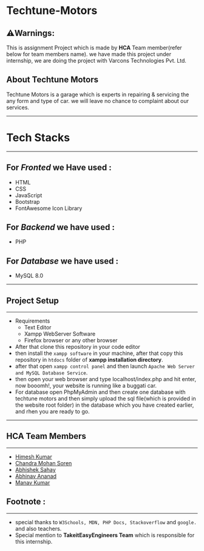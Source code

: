 # Techtune-Motors

## ⚠️Warnings:
This is assignment Project which is made by **HCA** Team member(refer below for team members name). we have made this project under internship, we are doing the project with Varcons Technologies Pvt. Ltd.

## About Techtune Motors
<p>Techtune Motors is a garage which is experts in repairing & servicing the any form and type of car. we will leave no chance to complaint about our services. </p>

---

# Tech Stacks
---

## For *Fronted* we Have used :
* HTML
* CSS
* JavaScript
* Bootstrap
* FontAwesome Icon Library

## For *Backend* we have used :
* PHP

## For *Database* we have used :
* MySQL 8.0

---
## Project Setup
---
* Requirements <br>
    * Text Editor
    * Xampp WebServer Software
    * Firefox browser or any other browser
* After that clone this repository in your code editor
* then install the `xampp software` in your machine, after that copy this repository in `htdocs` folder of **xampp installation directory**.
* after that open `xampp control panel` and then launch `Apache Web Server and MySQL Database Service`.
* then open your web browser and type localhost/index.php and hit enter, now booomh!, your website is running like a buggati car.
* For database open PhpMyAdmin and then create one database with techtune motors and then simply upload the sql file(which is provided in the website root folder) in the database which you have created earlier, and rhen you are ready to go.

---
## HCA Team Members
---
* [Himesh Kumar](#)
* [Chandra Mohan Soren](#)
* [Abhishek Sahay](#)
* [Abhinav Ananad](#)
* [Manav Kumar](#)

## Footnote :
---
* special thanks to `W3Schools, MDN, PHP Docs, Stackoverflow` and `google.` and also teachers.
* Special mention to **TakeitEasyEngineers Team** which is responsible for this internship.
